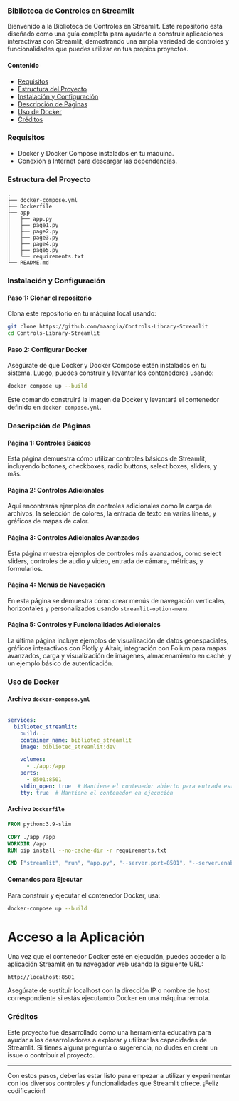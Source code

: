 ### Biblioteca de Controles en Streamlit

Bienvenido a la Biblioteca de Controles en Streamlit. Este repositorio está diseñado como una guía completa para ayudarte a construir aplicaciones interactivas con Streamlit, demostrando una amplia variedad de controles y funcionalidades que puedes utilizar en tus propios proyectos.

#### Contenido

- [Requisitos](#requisitos)
- [Estructura del Proyecto](#estructura-del-proyecto)
- [Instalación y Configuración](#instalación-y-configuración)
- [Descripción de Páginas](#descripción-de-páginas)
- [Uso de Docker](#uso-de-docker)
- [Créditos](#créditos)

### Requisitos

- Docker y Docker Compose instalados en tu máquina.
- Conexión a Internet para descargar las dependencias.

### Estructura del Proyecto

```
.
├── docker-compose.yml
├── Dockerfile
├── app
│   ├── app.py
│   ├── page1.py
│   ├── page2.py
│   ├── page3.py
│   ├── page4.py
│   ├── page5.py
│   └── requirements.txt
└── README.md
```

### Instalación y Configuración

#### Paso 1: Clonar el repositorio

Clona este repositorio en tu máquina local usando:

```sh
git clone https://github.com/maacgia/Controls-Library-Streamlit
cd Controls-Library-Streamlit
```

#### Paso 2: Configurar Docker

Asegúrate de que Docker y Docker Compose estén instalados en tu sistema. Luego, puedes construir y levantar los contenedores usando:

```sh
docker compose up --build
```

Este comando construirá la imagen de Docker y levantará el contenedor definido en `docker-compose.yml`.

### Descripción de Páginas

#### Página 1: Controles Básicos

Esta página demuestra cómo utilizar controles básicos de Streamlit, incluyendo botones, checkboxes, radio buttons, select boxes, sliders, y más.

#### Página 2: Controles Adicionales

Aquí encontrarás ejemplos de controles adicionales como la carga de archivos, la selección de colores, la entrada de texto en varias líneas, y gráficos de mapas de calor.

#### Página 3: Controles Adicionales Avanzados

Esta página muestra ejemplos de controles más avanzados, como select sliders, controles de audio y video, entrada de cámara, métricas, y formularios.

#### Página 4: Menús de Navegación

En esta página se demuestra cómo crear menús de navegación verticales, horizontales y personalizados usando `streamlit-option-menu`.

#### Página 5: Controles y Funcionalidades Adicionales

La última página incluye ejemplos de visualización de datos geoespaciales, gráficos interactivos con Plotly y Altair, integración con Folium para mapas avanzados, carga y visualización de imágenes, almacenamiento en caché, y un ejemplo básico de autenticación.

### Uso de Docker

#### Archivo `docker-compose.yml`

```yaml

services:
  bibliotec_streamlit:
    build: .
    container_name: bibliotec_streamlit
    image: bibliotec_streamlit:dev

    volumes:
      - ./app:/app
    ports:
      - 8501:8501
    stdin_open: true  # Mantiene el contenedor abierto para entrada estándar
    tty: true  # Mantiene el contenedor en ejecución

```

#### Archivo `Dockerfile`

```dockerfile
FROM python:3.9-slim

COPY ./app /app
WORKDIR /app
RUN pip install --no-cache-dir -r requirements.txt

CMD ["streamlit", "run", "app.py", "--server.port=8501", "--server.enableCORS=false"]

```

#### Comandos para Ejecutar

Para construir y ejecutar el contenedor Docker, usa:

```sh
docker-compose up --build
```

# Acceso a la Aplicación
Una vez que el contenedor Docker esté en ejecución, puedes acceder a la aplicación Streamlit en tu navegador web usando la siguiente URL:


```
http://localhost:8501
```

Asegúrate de sustituir localhost con la dirección IP o nombre de host correspondiente si estás ejecutando Docker en una máquina remota.

### Créditos

Este proyecto fue desarrollado como una herramienta educativa para ayudar a los desarrolladores a explorar y utilizar las capacidades de Streamlit. Si tienes alguna pregunta o sugerencia, no dudes en crear un issue o contribuir al proyecto.

---

Con estos pasos, deberías estar listo para empezar a utilizar y experimentar con los diversos controles y funcionalidades que Streamlit ofrece. ¡Feliz codificación!